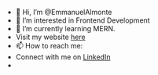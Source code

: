 - 👋 Hi, I’m @EmmanuelAlmonte
- 👀 I’m interested in Frontend Development
- 🌱 I’m currently learning MERN.
- Visit my website [here](http://www.ammetronics.com)
- 📫 How to reach me: 
- Connect with me on [LinkedIn](https://www.linkedin.com/in/emmanuel-almonte-6b066b189/)
- 

<!---
EmmanuelAlm/EmmanuelAlm is a ✨ special ✨ repository because its `README.md` (this file) appears on your GitHub profile.
You can click the Preview link to take a look at your changes.
--->
